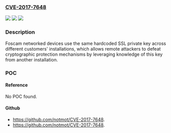 ### [CVE-2017-7648](https://cve.mitre.org/cgi-bin/cvename.cgi?name=CVE-2017-7648)
![](https://img.shields.io/static/v1?label=Product&message=n%2Fa&color=blue)
![](https://img.shields.io/static/v1?label=Version&message=n%2Fa&color=blue)
![](https://img.shields.io/static/v1?label=Vulnerability&message=n%2Fa&color=brighgreen)

### Description

Foscam networked devices use the same hardcoded SSL private key across different customers' installations, which allows remote attackers to defeat cryptographic protection mechanisms by leveraging knowledge of this key from another installation.

### POC

#### Reference
No POC found.

#### Github
- https://github.com/notmot/CVE-2017-7648.
- https://github.com/notmot/CVE-2017-7648.


